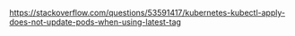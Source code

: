 https://stackoverflow.com/questions/53591417/kubernetes-kubectl-apply-does-not-update-pods-when-using-latest-tag
